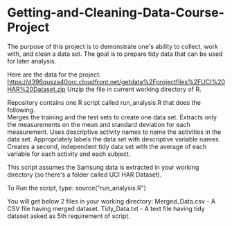 Getting-and-Cleaning-Data-Course-Project
========================================

The purpose of this project is to demonstrate one's ability to collect, work with, and clean a data set. The goal is to prepare tidy data that can be used for later analysis.

Here are the data for the project:  https://d396qusza40orc.cloudfront.net/getdata%2Fprojectfiles%2FUCI%20HAR%20Dataset.zip
Unzip the file in current working directory of R.

Repository contains one R script called run_analysis.R that does the following.       
Merges the training and the test sets to create one data set.
Extracts only the measurements on the mean and standard deviation for each measurement.
Uses descriptive activity names to name the activities in the data set.
Appropriately labels the data set with descriptive variable names.
Creates a second, independent tidy data set with the average of each variable for each activity and each subject.

This script assumes the Samsung data is extracted in your working directory (so there's a folder called UCI HAR Dataset).

To Run the script, type:
source("run_analysis.R")

You will get below 2 files in your working directory:
Merged_Data.csv - A CSV file having merged dataset.
Tidy_Data.txt - A text file having tidy dataset asked as 5th requirement of script.


